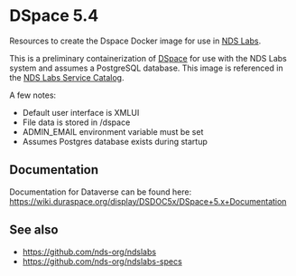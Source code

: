 # DSpace 5.4

Resources to create the Dspace Docker image for use in [NDS Labs](https://github.com/nds-org/ndslabs).

This is a preliminary containerization of [DSpace](http://www.dspace.org/) for use with the NDS Labs system and assumes a PostgreSQL database. This image is referenced in the [NDS Labs Service Catalog](https://github.com/nds-org/ndslabs-specs).

A few notes:
* Default user interface is XMLUI
* File data is stored in /dspace
* ADMIN_EMAIL environment variable must be set
* Assumes Postgres database exists during startup

## Documentation
Documentation for Dataverse can be found here: https://wiki.duraspace.org/display/DSDOC5x/DSpace+5.x+Documentation

## See also
* https://github.com/nds-org/ndslabs
* https://github.com/nds-org/ndslabs-specs
